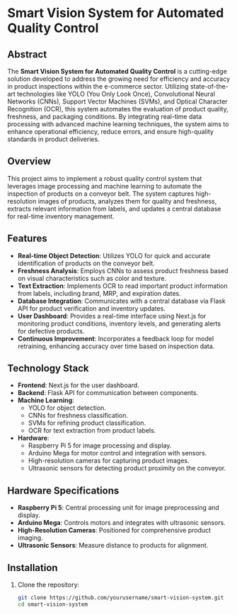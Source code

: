 # Smart Vision System for Automated Quality Control

## Abstract
The **Smart Vision System for Automated Quality Control** is a cutting-edge solution developed to address the growing need for efficiency and accuracy in product inspections within the e-commerce sector. Utilizing state-of-the-art technologies like YOLO (You Only Look Once), Convolutional Neural Networks (CNNs), Support Vector Machines (SVMs), and Optical Character Recognition (OCR), this system automates the evaluation of product quality, freshness, and packaging conditions. By integrating real-time data processing with advanced machine learning techniques, the system aims to enhance operational efficiency, reduce errors, and ensure high-quality standards in product deliveries.

## Overview
This project aims to implement a robust quality control system that leverages image processing and machine learning to automate the inspection of products on a conveyor belt. The system captures high-resolution images of products, analyzes them for quality and freshness, extracts relevant information from labels, and updates a central database for real-time inventory management.

## Features
- **Real-time Object Detection**: Utilizes YOLO for quick and accurate identification of products on the conveyor belt.
- **Freshness Analysis**: Employs CNNs to assess product freshness based on visual characteristics such as color and texture.
- **Text Extraction**: Implements OCR to read important product information from labels, including brand, MRP, and expiration dates.
- **Database Integration**: Communicates with a central database via Flask API for product verification and inventory updates.
- **User Dashboard**: Provides a real-time interface using Next.js for monitoring product conditions, inventory levels, and generating alerts for defective products.
- **Continuous Improvement**: Incorporates a feedback loop for model retraining, enhancing accuracy over time based on inspection data.

## Technology Stack
- **Frontend**: Next.js for the user dashboard.
- **Backend**: Flask API for communication between components.
- **Machine Learning**: 
  - YOLO for object detection.
  - CNNs for freshness classification.
  - SVMs for refining product classification.
  - OCR for text extraction from product labels.
- **Hardware**: 
  - Raspberry Pi 5 for image processing and display.
  - Arduino Mega for motor control and integration with sensors.
  - High-resolution cameras for capturing product images.
  - Ultrasonic sensors for detecting product proximity on the conveyor.

## Hardware Specifications
- **Raspberry Pi 5**: Central processing unit for image preprocessing and display.
- **Arduino Mega**: Controls motors and integrates with ultrasonic sensors.
- **High-Resolution Cameras**: Positioned for comprehensive product imaging.
- **Ultrasonic Sensors**: Measure distance to products for alignment.

## Installation
1. Clone the repository:
   ```bash
   git clone https://github.com/yourusername/smart-vision-system.git
   cd smart-vision-system
